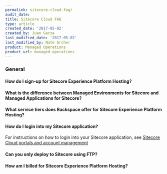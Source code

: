 ```yaml
---
permalink: sitecore-cloud-faq/
audit_date:
title: Sitecore Cloud FAQ
type: article
created_date: '2017-05-02'
created_by: Juan Garza
last_modified_date: '2017-05-02'
last_modified_by: Nate Archer
product: Managed Operations
product_url: managed-operations
---
```


### General

#### How do I sign-up for Sitecore Experience Platform Hosting?

#### What is the difference between Managed Environments for Sitecore and Managed Applications for Sitecore?

#### What service tiers does Rackspace offer for Sitecore Experience Platform Hosting?

#### How do I login into my Sitecore application?

For instructions on how to login into your Sitecore application, see [Sitecore Cloud portals and account management](/how-to/sitecore-cloud-portals-and-account-management/)

#### Can you only deploy to Sitecore using FTP?

#### How am I billed for Sitecore Experience Platform Hosting?
